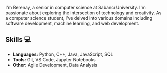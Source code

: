 I'm Berenay, a senior in computer science at Sabancı University.
I'm passionate about exploring the intersection of technology and creativity. As a computer science student, I've delved into various domains including software development, machine learning, and web development.

## Skills 💻

- **Languages:** Python, C++, Java, JavaScript, SQL
- **Tools:** Git, VS Code, Jupyter Notebooks
- **Other:** Agile Development, Data Analysis
